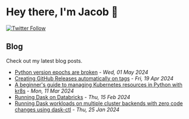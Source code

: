 # Hey there, I'm Jacob 👋
[![Twitter Follow](https://img.shields.io/twitter/follow/_jacobtomlinson?style=social)](https://twitter.com/_jacobtomlinson)

## Blog

Check out my latest blog posts.

- [Python version epochs are broken](https://jacobtomlinson.dev/posts/2024/python-version-epochs-are-broken/) - *Wed, 01 May 2024*
- [Creating GitHub Releases automatically on tags](https://jacobtomlinson.dev/posts/2024/creating-github-releases-automatically-on-tags/) - *Fri, 19 Apr 2024*
- [A beginner's guide to managing Kubernetes resources in Python with kr8s](https://jacobtomlinson.dev/posts/2024/a-beginners-guide-to-managing-kubernetes-resources-in-python-with-kr8s/) - *Mon, 11 Mar 2024*
- [Running Dask on Databricks](https://jacobtomlinson.dev/posts/2024/running-dask-on-databricks/) - *Thu, 15 Feb 2024*
- [Running Dask workloads on multiple cluster backends with zero code changes using dask-ctl](https://jacobtomlinson.dev/posts/2024/running-dask-workloads-on-multiple-cluster-backends-with-zero-code-changes-using-dask-ctl/) - *Thu, 25 Jan 2024*

